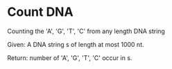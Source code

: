 # Count DNA

Counting the 'A', 'G', 'T', 'C' from any length DNA string

  Given: A DNA string s of length at most 1000 nt.

  Return: number of 'A', 'G', 'T', 'C' occur in s.

